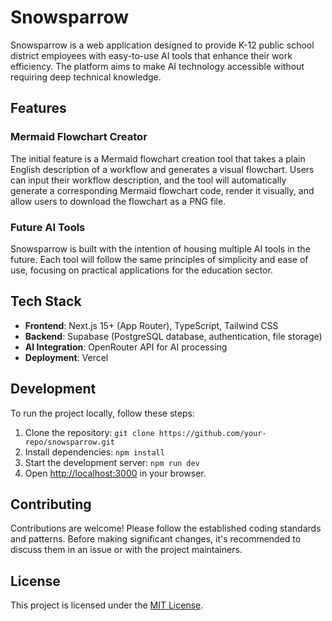 # Snowsparrow

Snowsparrow is a web application designed to provide K-12 public school district employees with easy-to-use AI tools that enhance their work efficiency. The platform aims to make AI technology accessible without requiring deep technical knowledge.

## Features

### Mermaid Flowchart Creator

The initial feature is a Mermaid flowchart creation tool that takes a plain English description of a workflow and generates a visual flowchart. Users can input their workflow description, and the tool will automatically generate a corresponding Mermaid flowchart code, render it visually, and allow users to download the flowchart as a PNG file.

### Future AI Tools

Snowsparrow is built with the intention of housing multiple AI tools in the future. Each tool will follow the same principles of simplicity and ease of use, focusing on practical applications for the education sector.

## Tech Stack

- **Frontend**: Next.js 15+ (App Router), TypeScript, Tailwind CSS
- **Backend**: Supabase (PostgreSQL database, authentication, file storage)
- **AI Integration**: OpenRouter API for AI processing
- **Deployment**: Vercel

## Development

To run the project locally, follow these steps:

1. Clone the repository: `git clone https://github.com/your-repo/snowsparrow.git`
2. Install dependencies: `npm install`
3. Start the development server: `npm run dev`
4. Open [http://localhost:3000](http://localhost:3000) in your browser.

## Contributing

Contributions are welcome! Please follow the established coding standards and patterns. Before making significant changes, it's recommended to discuss them in an issue or with the project maintainers.

## License

This project is licensed under the [MIT License](LICENSE).
